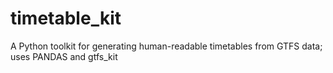 # timetable_kit
A Python toolkit for generating human-readable timetables from GTFS data; uses PANDAS and gtfs_kit
